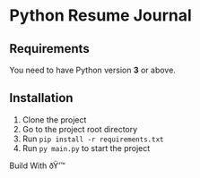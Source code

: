 # Python Resume Journal

## Requirements

You need to have Python version **3** or above.

## Installation

1. Clone the project
2. Go to the project root directory
3. Run `pip install -r requirements.txt`
4. Run `py main.py` to start the project

Build With ðŸ’™
